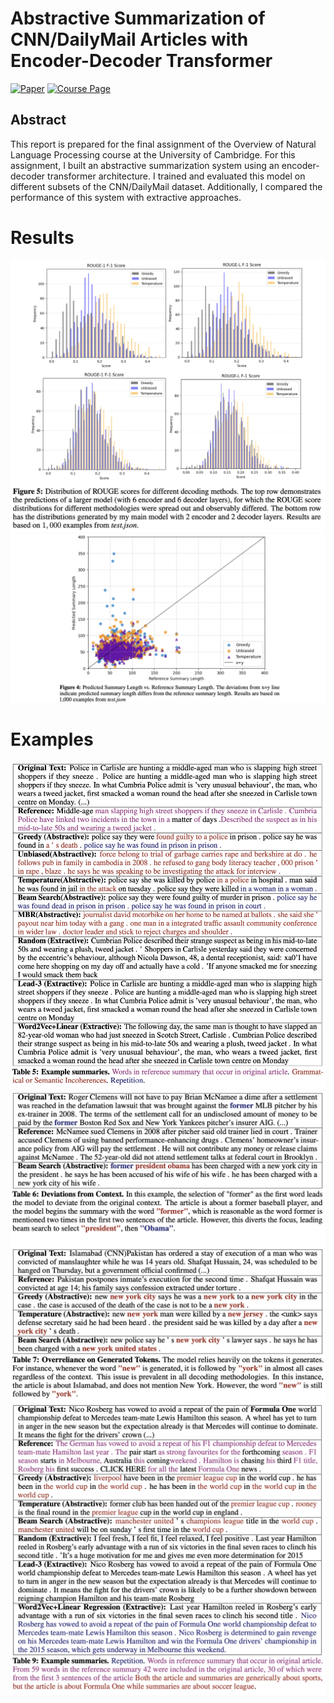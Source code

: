 # Abstractive Summarization of CNN/DailyMail Articles with Encoder-Decoder Transformer

[![Paper](https://img.shields.io/badge/Paper-007ACC?style=for-the-badge&labelColor=007ACC)](https://drive.google.com/file/d/1-w3YuVLeIrCt53YoJ6qNzkwp27rwTaza/view?usp=sharing)
[![Course Page](https://img.shields.io/badge/Course_Page-007ACC?style=for-the-badge&labelColor=007ACC)](https://www.cl.cam.ac.uk/teaching/2324/L90/)

## Abstract
This report is prepared for the final assignment of the Overview of Natural Language Processing course at the University of Cambridge. For this assignment, I built an abstractive summarization system using an encoder-decoder transformer architecture. I trained and evaluated this model on different subsets of the CNN/DailyMail dataset. Additionally, I compared the performance of this
system with extractive approaches.

# Results
![Alt text](assets/rouge-distribution.png)
![Alt text](assets/lengthvsscore.png)
# Examples
![Alt text](assets/example1.png)
![Alt text](assets/example2.png)
![Alt text](assets/example3.png)